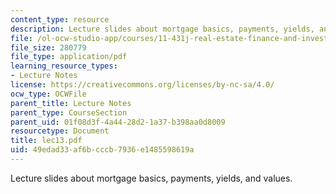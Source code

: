 ```yaml
---
content_type: resource
description: Lecture slides about mortgage basics, payments, yields, and values.
file: /ol-ocw-studio-app/courses/11-431j-real-estate-finance-and-investment-fall-2006/49edad33af6bcccb7936e1485598619a_lec13.pdf
file_size: 280779
file_type: application/pdf
learning_resource_types:
- Lecture Notes
license: https://creativecommons.org/licenses/by-nc-sa/4.0/
ocw_type: OCWFile
parent_title: Lecture Notes
parent_type: CourseSection
parent_uid: 01f08d3f-4a44-28d2-1a37-b398aa0d8009
resourcetype: Document
title: lec13.pdf
uid: 49edad33-af6b-cccb-7936-e1485598619a
---
```

Lecture slides about mortgage basics, payments, yields, and values.